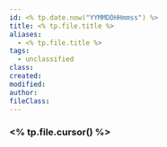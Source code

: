 ```yaml
---
id: <% tp.date.now("YYMMDDHHmmss") %>
title: <% tp.file.title %>
aliases:
  - <% tp.file.title %>
tags:
  - unclassified
class: 
created: 
modified: 
author: 
fileClass:
---
```

### <% tp.file.cursor() %>





